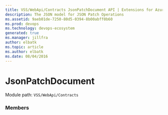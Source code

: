 ```yaml
---
title: VSS/WebApi/Contracts JsonPatchDocument API | Extensions for Azure DevOps Services
description: The JSON model for JSON Patch Operations
ms.assetid: 9aeb01de-7250-80d5-0394-8b00abff0b60
ms.prod: devops
ms.technology: devops-ecosystem
generated: true
ms.manager: jillfra
author: elbatk
ms.topic: article
ms.author: elbatk
ms.date: 08/04/2016
---
```


# JsonPatchDocument

Module path: `VSS/WebApi/Contracts`


### Members

